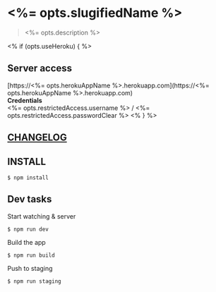 # <%= opts.slugifiedName %>

> <%= opts.description %>

<% if (opts.useHeroku) { %>
## Server access  
[https://<%= opts.herokuAppName %>.herokuapp.com](https://<%= opts.herokuAppName %>.herokuapp.com)  
**Credentials**  
<%= opts.restrictedAccess.username %> / <%= opts.restrictedAccess.passwordClear %>
<% } %>

## [CHANGELOG](./CHANGELOG.md)

## INSTALL

```shell
$ npm install
```

## Dev tasks

Start watching & server  
```shell
$ npm run dev
```

Build the app  
```shell
$ npm run build
```

Push to staging  
```shell
$ npm run staging
```
